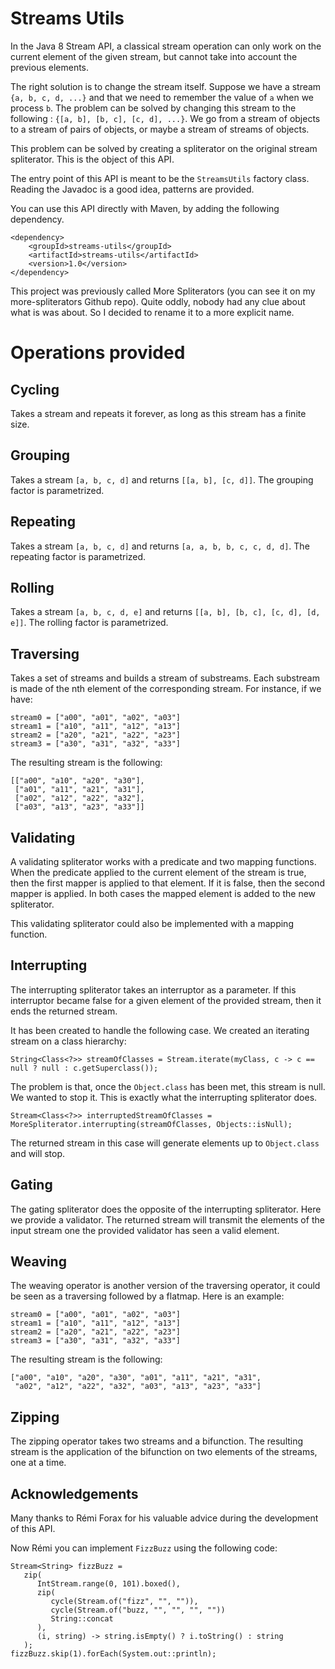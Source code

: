 # Streams Utils

In the Java 8 Stream API, a classical stream operation can only work on the current element of the given stream, but cannot take into account the previous elements.

The right solution is to change the stream itself. Suppose we have a stream `{a, b, c, d, ...}` and that we need to remember the value of `a` when we process `b`. The problem can be solved by changing this stream to the following : `{[a, b], [b, c], [c, d], ...}`. We go from a stream of objects to a stream of pairs of objects, or maybe a stream of streams of objects.

This problem can be solved by creating a spliterator on the original stream spliterator. This is the object of this API.

The entry point of this API is meant to be the `StreamsUtils` factory class. Reading the Javadoc is a good idea, patterns are provided.

You can use this API directly with Maven, by adding the following dependency.  

```
<dependency>
    <groupId>streams-utils</groupId>
    <artifactId>streams-utils</artifactId>
    <version>1.0</version>
</dependency>
```

This project was previously called More Spliterators (you can see it on my more-spliterators Github repo). Quite oddly, nobody had any clue about what is was about. So I decided to rename it to a more explicit name. 

# Operations provided

## Cycling

Takes a stream and repeats it forever, as long as this stream has a finite size. 

## Grouping

Takes a stream `[a, b, c, d]` and returns `[[a, b], [c, d]]`. The grouping factor is parametrized.

## Repeating

Takes a stream `[a, b, c, d]` and returns `[a, a, b, b, c, c, d, d]`. The repeating factor is parametrized.

## Rolling

Takes a stream `[a, b, c, d, e]` and returns `[[a, b], [b, c], [c, d], [d, e]]`. The rolling factor is parametrized.

## Traversing

Takes a set of streams and builds a stream of substreams. Each substream is made of the nth element of the corresponding stream. For instance, if we have:
```
stream0 = ["a00", "a01", "a02", "a03"]
stream1 = ["a10", "a11", "a12", "a13"]
stream2 = ["a20", "a21", "a22", "a23"]
stream3 = ["a30", "a31", "a32", "a33"]
```

The resulting stream is the following:
```
[["a00", "a10", "a20", "a30"],
 ["a01", "a11", "a21", "a31"],
 ["a02", "a12", "a22", "a32"],
 ["a03", "a13", "a23", "a33"]]
```

## Validating

A validating spliterator works with a predicate and two mapping functions. When the predicate applied to the current element of the stream is true, then the first mapper is applied to that element. If it is false, then the second mapper is applied. In both cases the mapped element is added to the new spliterator.

This validating spliterator could also be implemented with a mapping function.

## Interrupting

The interrupting spliterator takes an interruptor as a parameter. If this interruptor became false for a given element of the provided stream, then it ends the returned stream.

It has been created to handle the following case. We created an iterating stream on a class hierarchy:

```
String<Class<?>> streamOfClasses = Stream.iterate(myClass, c -> c == null ? null : c.getSuperclass());
```

The problem is that, once the `Object.class` has been met, this stream is null. We wanted to stop it. This is exactly what the interrupting spliterator does.

```
Stream<Class<?>> interruptedStreamOfClasses = MoreSpliterator.interrupting(streamOfClasses, Objects::isNull);
```

The returned stream in this case will generate elements up to `Object.class` and will stop.


## Gating

The gating spliterator does the opposite of the interrupting spliterator. Here we provide a validator. The returned stream will transmit the elements of the input stream one the provided validator has seen a valid element.

## Weaving

The weaving operator is another version of the traversing operator, it could be seen as a traversing followed by a flatmap. Here is an example:
```
stream0 = ["a00", "a01", "a02", "a03"]
stream1 = ["a10", "a11", "a12", "a13"]
stream2 = ["a20", "a21", "a22", "a23"]
stream3 = ["a30", "a31", "a32", "a33"]
```

The resulting stream is the following:
```
["a00", "a10", "a20", "a30", "a01", "a11", "a21", "a31",
 "a02", "a12", "a22", "a32", "a03", "a13", "a23", "a33"]
```

## Zipping

The zipping operator takes two streams and a bifunction. The resulting stream is the application of the bifunction on two elements of the streams, one at a time. 

## Acknowledgements

Many thanks to Rémi Forax for his valuable advice during the development of this API. 

Now Rémi you can implement `FizzBuzz` using the following code:
```
Stream<String> fizzBuzz = 
   zip(
      IntStream.range(0, 101).boxed(), 
      zip(
         cycle(Stream.of("fizz", "", "")), 
         cycle(Stream.of("buzz, "", "", "", ""))
         String::concat
      ), 
      (i, string) -> string.isEmpty() ? i.toString() : string
   );
fizzBuzz.skip(1).forEach(System.out::println);
```